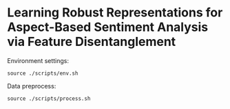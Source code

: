 # Learning Robust Representations for Aspect-Based Sentiment Analysis via Feature Disentanglement
Environment settings: 
```shell
source ./scripts/env.sh
```
Data preprocess:
```shell
source ./scripts/process.sh
```
